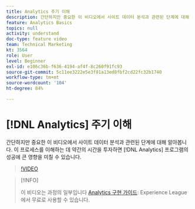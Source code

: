 ```yaml
---
title: Analytics 주기 이해
description: 간단하지만 중요한 이 비디오에서 사이트 데이터 분석과 관련된 단계에 대해 알아봅니다. 이 프로세스를 이해하는 데 약간의 시간을 투자하면 Analytics 프로그램의 성공에 큰 영향을 미칠 수 있습니다.
feature: Analytics Basics
topics: null
activity: understand
doc-type: feature video
team: Technical Marketing
kt: 3564
role: User
level: Beginner
exl-id: e106c36b-f636-4194-af4f-8c260f91fc93
source-git-commit: 5c11ee3222e5e3f81a13ed8fbf2cd22fc32b1740
workflow-type: tm+mt
source-wordcount: '104'
ht-degree: 84%

---
```


# [!DNL Analytics] 주기 이해

간단하지만 중요한 이 비디오에서 사이트 데이터 분석과 관련된 단계에 대해 알아봅니다. 이 프로세스를 이해하는 데 약간의 시간을 투자하면 [!DNL Analytics] 프로그램의 성공에 큰 영향을 미칠 수 있습니다.

>[!VIDEO](https://video.tv.adobe.com/v/28950/?quality=12)

>[!INFO]
>
> 이 비디오는 과정의 일부입니다 [Analytics 구현 가이드](https://experienceleague.adobe.com/?recommended=Analytics-D-1-2019.1): Experience League에서 무료로 사용할 수 있습니다.